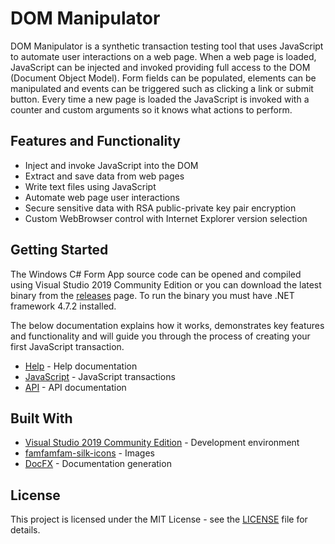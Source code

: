 # DOM Manipulator

DOM Manipulator is a synthetic transaction testing tool that uses JavaScript to automate user interactions on a web page. When a web page is loaded, JavaScript can be injected and invoked providing full access to the DOM (Document Object Model). Form fields can be populated, elements can be manipulated and events can be triggered such as clicking a link or submit button. Every time a new page is loaded the JavaScript is invoked with a counter and custom arguments so it knows what actions to perform.

## Features and Functionality

* Inject and invoke JavaScript into the DOM
* Extract and save data from web pages
* Write text files using JavaScript
* Automate web page user interactions
* Secure sensitive data with RSA public-private key pair encryption
* Custom WebBrowser control with Internet Explorer version selection

## Getting Started

The Windows C# Form App source code can be opened and compiled using Visual Studio 2019 Community Edition or you can download the latest binary from the [releases](https://github.com/lazysysadmin/DomMan/releases/) page. To run the binary you must have .NET framework 4.7.2 installed.

The below documentation explains how it works, demonstrates key features and functionality and will guide you through the process of creating your first JavaScript transaction.

* [Help](https://lazysysadmin.com/help/index.html) - Help documentation
* [JavaScript](https://lazysysadmin.com/js/index.html) - JavaScript transactions
* [API](https://lazysysadmin.com/api/index.html) - API documentation

## Built With

* [Visual Studio 2019 Community Edition](https://visualstudio.microsoft.com/) - Development environment
* [famfamfam-silk-icons](https://github.com/markjames/famfamfam-silk-icons) - Images
* [DocFX](https://github.com/dotnet/docfx) - Documentation generation

## License

This project is licensed under the MIT License - see the [LICENSE](LICENSE) file for details.
